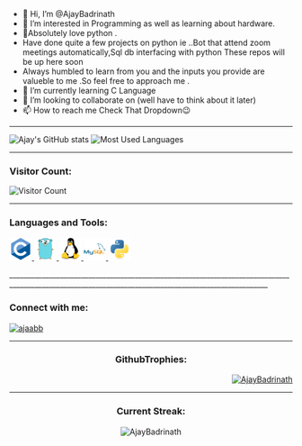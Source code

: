 - 👋 Hi, I’m @AjayBadrinath
- 👀 I’m interested in Programming as well as learning about hardware.
- 🐍Absolutely love python .
- Have done quite a few projects on python ie ..Bot that attend zoom meetings automatically,Sql db interfacing with  python These repos will be up here soon
- Always humbled to learn from you and the inputs you provide are valueble to me .So feel free to approach me .
- 🌱 I’m currently learning C Language
- 💞️ I’m looking to collaborate on (well have to think about it later)
- 📫 How to reach me 
Check That Dropdown😉


<!---
AjayBadrinath/AjayBadrinath is a ✨ special ✨ repository because its `README.md` (this file) appears on your GitHub profile.
You can click the Preview link to take a look at your changes.
--->
___________________________________________________________________________________________________________________________________________________
![Ajay's GitHub stats](https://github-readme-stats.vercel.app/api?username=AjayBadrinath&show_icons=true&theme=merko)
![Most Used Languages](https://github-readme-stats.vercel.app/api/top-langs/?username=AjayBadrinath&show_icons=true&theme=merko)
____________________________________________________________________________________________________________________________________________________

<h3 align="left">Visitor Count:</h3>

![Visitor Count](https://profile-counter.glitch.me/AjayBadrinath/count.svg)
____________________________________________________________________________________________________________________________________________________

<h3 align="left">Languages and Tools:</h3>
<p align="left"> <a href="https://www.cprogramming.com/" target="_blank" rel="noreferrer"> <img src="https://raw.githubusercontent.com/devicons/devicon/master/icons/c/c-original.svg" alt="c" width="40" height="40"/> </a> <a href="https://golang.org" target="_blank" rel="noreferrer"> <img src="https://raw.githubusercontent.com/devicons/devicon/master/icons/go/go-original.svg" alt="go" width="40" height="40"/> </a> <a href="https://www.linux.org/" target="_blank" rel="noreferrer"> <img src="https://raw.githubusercontent.com/devicons/devicon/master/icons/linux/linux-original.svg" alt="linux" width="40" height="40"/> </a> <a href="https://www.mysql.com/" target="_blank" rel="noreferrer"> <img src="https://raw.githubusercontent.com/devicons/devicon/master/icons/mysql/mysql-original-wordmark.svg" alt="mysql" width="40" height="40"/> </a> <a href="https://www.python.org" target="_blank" rel="noreferrer"> <img src="https://raw.githubusercontent.com/devicons/devicon/master/icons/python/python-original.svg" alt="python" width="40" height="40"/> </a>
</p>
<!---
<details>
<summary><b>Other Github Stats : </b></summary>
<br>
--->
______________________________________________________________________________________________________________________________________________________


<h3 align="left">Connect with me:</h3>
<p align="left">
<a href="https://linkedin.com/in/ajay-badrinath-151a82225" target="blank"><img align="center" src="https://raw.githubusercontent.com/rahuldkjain/github-profile-readme-generator/master/src/images/icons/Social/linked-in-alt.svg" alt="ajaabb" height="30" width="40" /></a>
</p>


________________________________________________________________________________________________________________________________________________________


<h3 align="center">GithubTrophies:</h3>
<p align="right">
<p align="right"> <a href="https://github.com/ryo-ma/github-profile-trophy"><img src="https://github-profile-trophy.vercel.app/?username=AjayBadrinath&title=Commit,Repo,Followers&theme=monokai" alt="AjayBadrinath" /></a> </p>


_________________________________________________________________________________________________________________________________________________________


<h3 align="center">Current Streak:</h3>
 <p align="right">
<p align="center"><img align="center" src="https://github-readme-streak-stats.herokuapp.com/?user=AjayBadrinath&theme=dark" alt="AjayBadrinath" /></p>

 
<!---</details>

